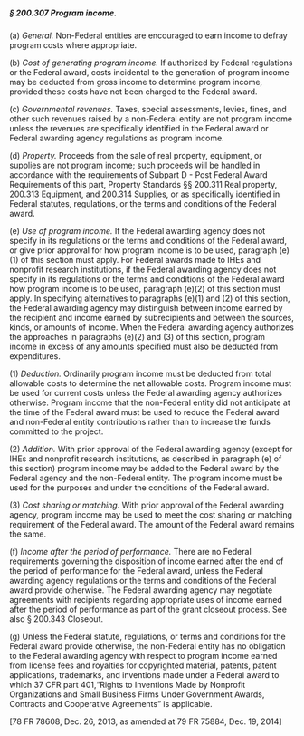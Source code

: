 ##### § 200.307 Program income. #####

(a) *General.* Non-Federal entities are encouraged to earn income to defray program costs where appropriate.

(b) *Cost of generating program income.* If authorized by Federal regulations or the Federal award, costs incidental to the generation of program income may be deducted from gross income to determine program income, provided these costs have not been charged to the Federal award.

(c) *Governmental revenues.* Taxes, special assessments, levies, fines, and other such revenues raised by a non-Federal entity are not program income unless the revenues are specifically identified in the Federal award or Federal awarding agency regulations as program income.

(d) *Property.* Proceeds from the sale of real property, equipment, or supplies are not program income; such proceeds will be handled in accordance with the requirements of Subpart D - Post Federal Award Requirements of this part, Property Standards §§ 200.311 Real property, 200.313 Equipment, and 200.314 Supplies, or as specifically identified in Federal statutes, regulations, or the terms and conditions of the Federal award.

(e) *Use of program income.* If the Federal awarding agency does not specify in its regulations or the terms and conditions of the Federal award, or give prior approval for how program income is to be used, paragraph (e)(1) of this section must apply. For Federal awards made to IHEs and nonprofit research institutions, if the Federal awarding agency does not specify in its regulations or the terms and conditions of the Federal award how program income is to be used, paragraph (e)(2) of this section must apply. In specifying alternatives to paragraphs (e)(1) and (2) of this section, the Federal awarding agency may distinguish between income earned by the recipient and income earned by subrecipients and between the sources, kinds, or amounts of income. When the Federal awarding agency authorizes the approaches in paragraphs (e)(2) and (3) of this section, program income in excess of any amounts specified must also be deducted from expenditures.

(1) *Deduction.* Ordinarily program income must be deducted from total allowable costs to determine the net allowable costs. Program income must be used for current costs unless the Federal awarding agency authorizes otherwise. Program income that the non-Federal entity did not anticipate at the time of the Federal award must be used to reduce the Federal award and non-Federal entity contributions rather than to increase the funds committed to the project.

(2) *Addition.* With prior approval of the Federal awarding agency (except for IHEs and nonprofit research institutions, as described in paragraph (e) of this section) program income may be added to the Federal award by the Federal agency and the non-Federal entity. The program income must be used for the purposes and under the conditions of the Federal award.

(3) *Cost sharing or matching.* With prior approval of the Federal awarding agency, program income may be used to meet the cost sharing or matching requirement of the Federal award. The amount of the Federal award remains the same.

(f) *Income after the period of performance.* There are no Federal requirements governing the disposition of income earned after the end of the period of performance for the Federal award, unless the Federal awarding agency regulations or the terms and conditions of the Federal award provide otherwise. The Federal awarding agency may negotiate agreements with recipients regarding appropriate uses of income earned after the period of performance as part of the grant closeout process. See also § 200.343 Closeout.

(g) Unless the Federal statute, regulations, or terms and conditions for the Federal award provide otherwise, the non-Federal entity has no obligation to the Federal awarding agency with respect to program income earned from license fees and royalties for copyrighted material, patents, patent applications, trademarks, and inventions made under a Federal award to which 37 CFR part 401,“Rights to Inventions Made by Nonprofit Organizations and Small Business Firms Under Government Awards, Contracts and Cooperative Agreements” is applicable.

[78 FR 78608, Dec. 26, 2013, as amended at 79 FR 75884, Dec. 19, 2014]